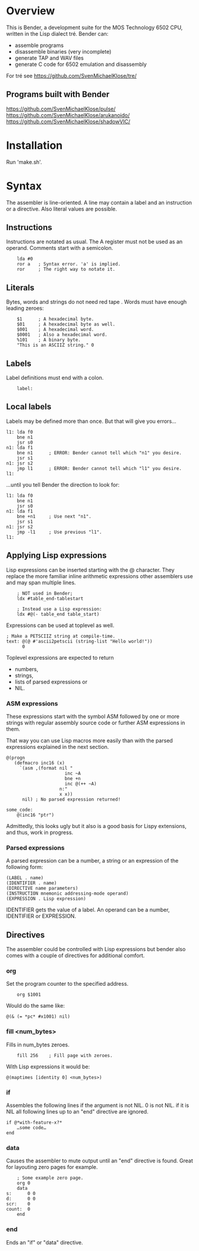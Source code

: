 # Overview

This is Bender, a development suite for the MOS Technology 6502 CPU,
written in the Lisp dialect tré.  Bender can:

* assemble programs
* disassemble binaries (very incomplete)
* generate TAP and WAV files
* generate C code for 6502 emulation and disassembly

For tré see https://github.com/SvenMichaelKlose/tre/


## Programs built with Bender

https://github.com/SvenMichaelKlose/pulse/
https://github.com/SvenMichaelKlose/arukanoido/
https://github.com/SvenMichaelKlose/shadowVIC/


# Installation

Run 'make.sh'.


# Syntax

The assembler is line-oriented.  A line may contain a label and an instruction
or a directive. Also literal values are possible.


## Instructions

Instructions are notated as usual.  The A register must not be used as an
operand.  Comments start with a semicolon.

```
    lda #0
    ror a   ; Syntax error. 'a' is implied.
    ror     ; The right way to notate it.
```

## Literals


Bytes, words and strings do not need red tape . Words must have
enough leading zeroes:

```
    $1      ; A hexadecimal byte.
    $01     ; A hexadecimal byte as well.
    $001    ; A hexadecimal word.
    $0001   ; Also a hexadecimal word.
    %101    ; A binary byte.
    "This is an ASCIIZ string." 0
```


## Labels

Label definitions must end with a colon.

```
    label:
```


## Local labels

Labels may be defined more than once.  But that will give you
errors…

```
l1: lda f0
    bne n1
    jsr s0
n1: lda f1
    bne n1      ; ERROR: Bender cannot tell which "n1" you desire.
    jsr s1
n1: jsr s2
    jmp l1      ; ERROR: Bender cannot tell which "l1" you desire.
l1:
```

…until you tell Bender the direction to look for:

```
l1: lda f0
    bne n1
    jsr s0
n1: lda f1
    bne +n1     ; Use next "n1".
    jsr s1
n1: jsr s2
    jmp -l1     ; Use previous "l1".
l1:
```


## Applying Lisp expressions

Lisp expressions can be inserted starting with the @ character.
They replace the more familiar inline arithmetic expressions
other assemblers use and may span multiple lines.

```
    ; NOT used in Bender;
    ldx #table_end-tablestart

    ; Instead use a Lisp expression:
    ldx #@(- table_end table_start)
```

Expressions can be used at toplevel as well.

```
; Make a PETSCIIZ string at compile-time.
text: @(@ #'ascii2petscii (string-list "Hello world!"))
      0
```

Toplevel expressions are expected to return

* numbers,
* strings,
* lists of parsed expressions or
* NIL.


### ASM expressions

These expressions start with the symbol ASM followed by one
or more strings with regular assembly source code or further
ASM expressions in them.

That way you can use Lisp macros more easily than with the
parsed expressions explained in the next section.

```
@(progn
   (defmacro inc16 (x)
     `(asm ,(format nil "
                      inc ~A
                      bne +n
                      inc @(++ ~A)
                    n:"
                    x x))
      nil) ; No parsed expression returned!

some_code:
    @(inc16 "ptr")
```

Admittedly, this looks ugly but it also is a good basis for
Lispy extensions, and thus, work in progress.


### Parsed expressions

A parsed expression can be a number,
a string or an expression of the following form:

```
(LABEL . name)
(IDENTIFIER . name)
(DIRECTIVE name parameters)
(INSTRUCTION mnemonic addressing-mode operand)
(EXPRESSION . Lisp expression)
```

IDENTIFIER gets the value of a label.  An operand can be a number,
IDENTIFIER or EXPRESSION.


## Directives

The assembler could be controlled with Lisp expressions but bender
also comes with a couple of directives for additional comfort.

### org <addr>

Set the program counter to the specified address.

```
    org $1001
```

Would do the same like:
```
@(& (= *pc* #x1001) nil)
```

### fill <num_bytes>

Fills in num_bytes zeroes.
```
    fill 256    ; Fill page with zeroes.
```

With Lisp expressions it would be:

```
@(maptimes [identity 0] <num_bytes>)
```

### if <Lisp boolean>

Assembles the following lines if the argument is not NIL.
0 is not NIL.  if it is NIL all following lines up to an "end"
directive are ignored.

```
if @*with-feature-x?*
    …some code…
end
```

### data

Causes the assembler to mute output until an "end" directive is
found.  Great for layouting zero pages for example.

```
    ; Some example zero page.
    org 0
    data
s:      0 0
d:      0 0
scr:    0
count:  0
    end
```

### end

Ends an "if" or "data" directive.

